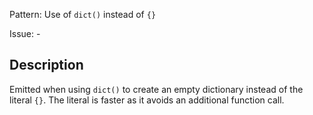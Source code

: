 Pattern: Use of `dict()` instead of `{}`

Issue: -

## Description

Emitted when using `dict()` to create an empty dictionary instead of the literal `{}`. The literal is faster as it avoids an additional function call.
